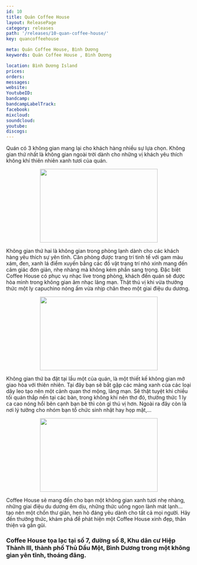 ```yaml
---
id: 10
title: Quán Coffee House
layout: ReleasePage
category: releases
path: '/releases/10-quan-coffee-house/'
key: quancoffeehouse

meta: Quán Coffee House, Bình Dương
keywords: Quán Coffee House , Bình Dương

location: Bình Dương Island
prices: 
orders: 
messages:
website: 
YoutubeID: 
bandcamp: 
bandcampLabelTrack: 
facebook: 
mixcloud: 
soundcloud: 
youtube: 
discogs:
---
```


Quán có 3 không gian mang lại cho khách hàng nhiều sự lựa chọn. Không gian thứ nhất là không gian ngoài trời dành cho những vị khách yêu thích không khí thiên nhiên xanh tươi của quán.

<div align="center"><img src="http://dulichbinhduong.org.vn/uploads/images/kh%C3%B4ng%20gian%20b%C3%AAn%20ngo%C3%A0i%20Coffee%20house.jpg" width="320px" height="200px"></div>

Không gian thứ hai là không gian trong phòng lạnh dành cho các khách hàng yêu thích sự yên tĩnh. Căn phòng được trang trí tinh tế với gam màu xám, đen, xanh lá điểm xuyến bằng các đồ vật trang trí nhỏ xinh mang đến cảm giác đơn giản, nhẹ nhàng mà không kém phần sang trọng. Đặc biệt Coffee House có phục vụ nhạc live trong phòng, khách đến quán sẽ được hòa mình trong không gian âm nhạc lãng mạn. Thật  thú vị khi vừa thưởng thức một ly capuchino nóng ấm vừa nhịp chân theo một giai điệu du dương.

<div align="center"><img src="http://dulichbinhduong.org.vn/uploads/images/kh%C3%B4ng%20gian%20b%C3%AAn%20trong.jpg" width="320px" height="200px"></div>

Không gian thứ ba đặt tại lầu một của quán, là một thiết kế không gian mở giao hòa với thiên nhiên. Tại đây bạn sẽ bắt gặp các mảng xanh của các loại dây leo tạo nên một cảnh quan thơ mộng, lãng mạn. Sẽ thật tuyệt khi chiều tối quán thắp nến tại các bàn, trong không khí nên thơ đó, thưởng thức 1 ly ca cao nóng hổi bên cạnh bạn bè thì còn gì thú vị hơn. Ngoài ra đây còn là nơi lý tưởng cho nhóm bạn tổ chức sinh nhật hay họp mặt,…

<div align="center"><img src="http://dulichbinhduong.org.vn/uploads/images/Ngoi%20Nha%20Cafe.jpg" width="320px" height="200px"></div>

Coffee House sẽ mang đến cho bạn một không gian xanh tươi nhẹ nhàng, những giai điệu du dương êm dịu, những thức uống ngon lành mát lạnh… tạo nên một chốn thư giãn, hẹn hò đáng yêu dành cho tất cả mọi người. Hãy đến thưởng thức, khám phá để phát hiện một Coffee House xinh đẹp, thân thiện và gần gũi.

<h3>Coffee House tọa lạc tại số 7, đường số 8, Khu dân cư Hiệp Thành III, thành phố Thủ Dầu Một, Bình Dương trong một không gian yên tĩnh, thoáng đãng.</h3>